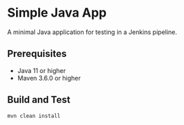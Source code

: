 # Simple Java App

A minimal Java application for testing in a Jenkins pipeline.

## Prerequisites

- Java 11 or higher
- Maven 3.6.0 or higher

## Build and Test

```bash
mvn clean install
```
